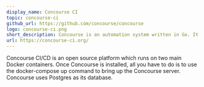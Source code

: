 ```yaml
---
display_name: Concourse CI
topic: concourse-ci
github_url: https://github.com/concourse/concourse
logo: concourse-ci.png
short_description: Concourse is an automation system written in Go. It is most commonly used for CI/CD, and is built to scale to any kind of automation pipeline, from simple to complex.
url: https://concourse-ci.org/
---
```

Concourse CI/CD is an open source platform which runs on two main Docker containers. Once Concourse is installed, all you have to do is to use the docker-compose up command to bring up the Concourse server. Concourse uses Postgres as its database.
